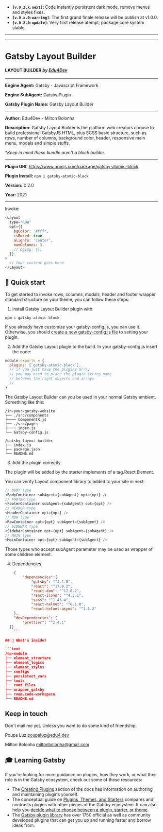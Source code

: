- **`[v.0.2.x:next]`**: Code instantly persistent dark mode, remove menus and styles fixes.
- **`[v.0.x.0:warning]`**: The first grand finale release will be publish at v1.0.0.
- **`[v.0.2.0:update]`**: Very first release atempt; package core system stable.

---

---

# Gatsby Layout Builder

#### LAYOUT BUILDER _by [Edu4Dev](https://edu4.dev)_

---

**Engine Agent:** Gatsby - Javascript Framework

**Engine SubAgent:** Gatsby Plugin

**Gatsby Plugin Name:** Gatsby Layout Builder

---

**Author:** Edu4Dev - Milton Bolonha

**Description:** Gatsby Layout Builder is the platform
web creators choose to build professional GatsbyJS HTML,
plus SCSS basic structure, such as rows, number of columns,
background color, header, responsive main menu,
modals and simple stuffs.

\*_Keep in mind these bundle aren't a block builder._

---

**Plugin URI:** https://www.npmjs.com/package/gatsby-atomic-block

**Plugin Install:** `npm i gatsby-atomic-block`

**Version:** 0.2.0

**Year:** 2021

---

Invoke:

```js
<Layout
  type="ROW"
  opt={{
    bgColor: '#fff',
    isBoxed: true,
    alignTo: 'center',
    numColumns: 3,
    // bgImg: {};
  }}
>
  // Your content goes here
</Layout>
```

## 🚀 Quick start

To get started to invoke rows, columns, modals, header and footer wrapper
standard structure on your theme, you can follow these steps:

1. Install Gatsby Layout Builder plugin with:

```shell
npm i gatsby-atomic-block
```

If you already have customize your gatsby-config.js, you can use it.
Otherwise, you should [create a new gatsby-config.js file](https://www.gatsbyjs.com/docs/reference/config-files/gatsby-config/) to setting your plugin.

2. Add the Gatsby Layout plugin to the build. In your gatsby-config.js insert the code:

```javascript
module.exports = {
  plugins: [`gatsby-atomic-block`],
  // if you just have the plugins array
  // you may need to place the plugin string name
  // between the right objects and arrays
  //
}
```

The Gatsby Layout Builder can you be used in your normal Gatsby ambient.
Something like this:

```
/in-your-gatsby-website
├── ./src/components
├──── ComponentX.js
├── ./src/pages
├──── index.js
└── Gatsby-config.js

/gatsby-layout-builder
├── index.js
├── package.json
└── README.md

```

3. Add the plugin correctly

The plugin will be added by the starter implements
of a <Layout type="COMPONENT" /> tag.React.Element.

You can verify Layout component library to added to your site in next:

```javascript
// BODY type
<BodyContainer subAgent={subAgent} opt={opt} />
// FOOTER type
<FooterContainer subAgent={subAgent} opt={opt} />
// HEADER type
<HeaderContainer opt={opt} />
// ROW type
<RowContainer opt={opt} subAgent={subAgent} />
// SIDEBAR type
<SidebarContainer opt={opt} subAgent={subAgent} />
// MAIN type
<MainContainer opt={opt} subAgent={subAgent} />
```

Those types who accept subAgent parameter may be used as wrapper of some children element.

4. Dependencies

````json
	{
		"dependencies":{
			"gatsby": "^4.1.0",
			"react": "^17.0.2",
			"react-dom": "^17.0.2",
			"react-icons": "^4.3.1",
			"sass": "^1.43.4",
			"react-helmet": "^6.1.0",
			"react-helmet-async": "^1.1.2"
	},
  	"devDependencies": {
    	"prettier": "^2.4.1"
  }}
	```

## 🧐 What's inside?

```text
/nu-module
├── element_structure
├── element_logics
├── element_styles
├── configs
├── persistent_vars
├── tools
├── root_files
├── wrapper_gatsby
├── room.code-workspace
└── README.md
````

## Keep in touch

Don't mail me yet. Unless you want to do some kind of friendship.

Poupa Luz <poupaluz@edu4.dev>

Milton Bolonha <miltonbolonha@gmail.com>

## 🎓 Learning Gatsby

If you're looking for more guidance on plugins, how they work, or what their role is in the Gatsby ecosystem, check out some of these resources:

- The [Creating Plugins](https://www.gatsbyjs.com/docs/creating-plugins/) section of the docs has information on authoring and maintaining plugins yourself.
- The conceptual guide on [Plugins, Themes, and Starters](https://www.gatsbyjs.com/docs/plugins-themes-and-starters/) compares and contrasts plugins with other pieces of the Gatsby ecosystem. It can also help you [decide what to choose between a plugin, starter, or theme](https://www.gatsbyjs.com/docs/plugins-themes-and-starters/#deciding-which-to-use).
- The [Gatsby plugin library](https://www.gatsbyjs.com/plugins/) has over 1750 official as well as community developed plugins that can get you up and running faster and borrow ideas from.
